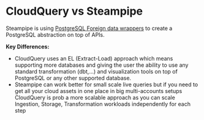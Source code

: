 # CloudQuery vs Steampipe

Steampipe is using [PostgreSQL Foreign data wrappers](https://wiki.postgresql.org/wiki/Foreign_data_wrappers) to create a PostgreSQL abstraction on top of APIs.

**Key Differences:**
* CloudQuery uses an EL (Extract-Load) approach which means supporting more databases and giving the user the ability to use any standard transformation (dbt,...) and visualization tools on top of PostgreSQL or any other supported database.
* Steampipe can work better for small scale live queries but if you need to get all your cloud assets in one place in big multi-accounts setups CloudQuery is prob a more scalable approach as you can scale Ingestion, Storage, Transformation workloads independently for each step